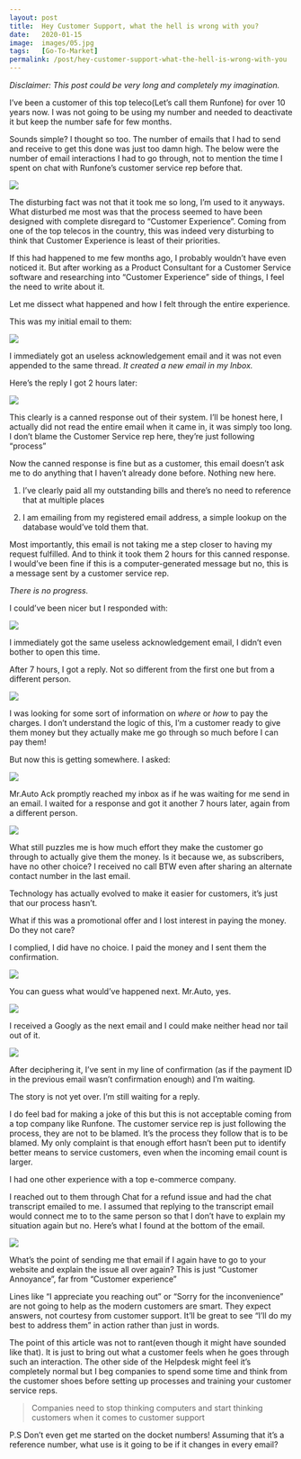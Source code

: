 ```yaml
---
layout: post
title:  Hey Customer Support, what the hell is wrong with you?
date:   2020-01-15
image:  images/05.jpg
tags:   [Go-To-Market]
permalink: /post/hey-customer-support-what-the-hell-is-wrong-with-you
---
```



_Disclaimer: This post could be very long and completely my imagination._

I’ve been a customer of this top teleco(Let’s call them Runfone) for over 10 years now. I was not going to be using my number and needed to deactivate it but keep the number safe for few months.



Sounds simple? I thought so too. The number of emails that I had to send and receive to get this done was just too damn high. The below were the number of email interactions I had to go through, not to mention the time I spent on chat with Runfone’s customer service rep before that.





![](https://static.wixstatic.com/media/cd78de_6f953435ad4047e194817f709c38923a~mv2.png/v1/fill/w_740,h_155,al_c,q_90,usm_0.66_1.00_0.01/cd78de_6f953435ad4047e194817f709c38923a~mv2.webp)

The disturbing fact was not that it took me so long, I’m used to it anyways. What disturbed me most was that the process seemed to have been designed with complete disregard to “Customer Experience”. Coming from one of the top telecos in the country, this was indeed very disturbing to think that Customer Experience is least of their priorities.



If this had happened to me few months ago, I probably wouldn’t have even noticed it. But after working as a Product Consultant for a Customer Service software and researching into “Customer Experience” side of things, I feel the need to write about it.



Let me dissect what happened and how I felt through the entire experience.



This was my initial email to them:



![](https://static.wixstatic.com/media/cd78de_d44558b30edb42f6a4efd3a4fedc9bbe~mv2.png/v1/fill/w_740,h_126,al_c,q_90,usm_0.66_1.00_0.01/cd78de_d44558b30edb42f6a4efd3a4fedc9bbe~mv2.webp)



I immediately got an useless acknowledgement email and it was not even appended to the same thread. _It created a new email in my Inbox._



Here’s the reply I got 2 hours later:





![](https://static.wixstatic.com/media/cd78de_0d4e9df97bca4fa5b450c74466004d79~mv2.png/v1/fill/w_740,h_420,al_c,q_90,usm_0.66_1.00_0.01/cd78de_0d4e9df97bca4fa5b450c74466004d79~mv2.webp)

This clearly is a canned response out of their system. I’ll be honest here, I actually did not read the entire email when it came in, it was simply too long. I don’t blame the Customer Service rep here, they’re just following “process”



Now the canned response is fine but as a customer, this email doesn’t ask me to do anything that I haven’t already done before. Nothing new here.



1) I’ve clearly paid all my outstanding bills and there’s no need to reference that at multiple places



2) I am emailing from my registered email address, a simple lookup on the database would’ve told them that.



Most importantly, this email is not taking me a step closer to having my request fulfilled. And to think it took them 2 hours for this canned response. I would’ve been fine if this is a computer-generated message but no, this is a message sent by a customer service rep.



_There is no progress._



I could’ve been nicer but I responded with:



![](https://static.wixstatic.com/media/cd78de_1a8b61067c6c4da48247c9c0dd664f69~mv2.png/v1/fill/w_740,h_125,al_c,q_90,usm_0.66_1.00_0.01/cd78de_1a8b61067c6c4da48247c9c0dd664f69~mv2.webp)

I immediately got the same useless acknowledgement email, I didn’t even bother to open this time.



After 7 hours, I got a reply. Not so different from the first one but from a different person.



![](https://static.wixstatic.com/media/cd78de_7eac1a2a87144ab9bb32a70b6c109163~mv2.png/v1/fill/w_740,h_175,al_c,q_90,usm_0.66_1.00_0.01/cd78de_7eac1a2a87144ab9bb32a70b6c109163~mv2.webp)

I was looking for some sort of information on _where_ or _how_ to pay the charges. I don’t understand the logic of this, I’m a customer ready to give them money but they actually make me go through so much before I can pay them!



But now this is getting somewhere. I asked:

![](https://static.wixstatic.com/media/cd78de_f02e2948ec284e3f8adc9fe0d204cb37~mv2.png/v1/fill/w_740,h_112,al_c,q_90,usm_0.66_1.00_0.01/cd78de_f02e2948ec284e3f8adc9fe0d204cb37~mv2.webp)

Mr.Auto Ack promptly reached my inbox as if he was waiting for me send in an email. I waited for a response and got it another 7 hours later, again from a different person.



![](https://static.wixstatic.com/media/cd78de_0f0e951031894191a5b2b7ca1c79f9d8~mv2.png/v1/fill/w_740,h_400,al_c,q_90,usm_0.66_1.00_0.01/cd78de_0f0e951031894191a5b2b7ca1c79f9d8~mv2.webp)

What still puzzles me is how much effort they make the customer go through to actually give them the money. Is it because we, as subscribers, have no other choice? I received no call BTW even after sharing an alternate contact number in the last email.



Technology has actually evolved to make it easier for customers, it’s just that our process hasn’t.



What if this was a promotional offer and I lost interest in paying the money. Do they not care?



I complied, I did have no choice. I paid the money and I sent them the confirmation.



![](https://static.wixstatic.com/media/cd78de_3b1f4bce0105478b970642575f355a36~mv2.png/v1/fill/w_740,h_173,al_c,q_90,usm_0.66_1.00_0.01/cd78de_3b1f4bce0105478b970642575f355a36~mv2.webp)

You can guess what would’ve happened next. Mr.Auto, yes.



![](https://static.wixstatic.com/media/cd78de_9b14a4bcb79b42b48ae3229f7f3f506c~mv2.jpg/v1/fill/w_560,h_542,al_c,lg_1,q_90/cd78de_9b14a4bcb79b42b48ae3229f7f3f506c~mv2.webp)

I received a Googly as the next email and I could make neither head nor tail out of it.

![](https://static.wixstatic.com/media/cd78de_c3c8d93c194f40f48824903f0e7022d0~mv2.png/v1/fill/w_740,h_213,al_c,q_90,usm_0.66_1.00_0.01/cd78de_c3c8d93c194f40f48824903f0e7022d0~mv2.webp)

After deciphering it, I’ve sent in my line of confirmation (as if the payment ID in the previous email wasn’t confirmation enough) and I’m waiting.



The story is not yet over. I’m still waiting for a reply.



I do feel bad for making a joke of this but this is not acceptable coming from a top company like Runfone. The customer service rep is just following the process, they are not to be blamed. It’s the process they follow that is to be blamed. My only complaint is that enough effort hasn’t been put to identify better means to service customers, even when the incoming email count is larger.



I had one other experience with a top e-commerce company.



I reached out to them through Chat for a refund issue and had the chat transcript emailed to me. I assumed that replying to the transcript email would connect me to to the same person so that I don’t have to explain my situation again but no. Here’s what I found at the bottom of the email.

![](https://static.wixstatic.com/media/cd78de_e43215068ef641279d87e2bfb455b5f0~mv2.png/v1/fill/w_740,h_82,al_c,lg_1,q_90/cd78de_e43215068ef641279d87e2bfb455b5f0~mv2.webp)

What’s the point of sending me that email if I again have to go to your website and explain the issue all over again? This is just “Customer Annoyance”, far from “Customer experience”



Lines like “I appreciate you reaching out” or “Sorry for the inconvenience” are not going to help as the modern customers are smart. They expect answers, not courtesy from customer support. It’ll be great to see “I’ll do my best to address them” in action rather than just in words.



The point of this article was not to rant(even though it might have sounded like that). It is just to bring out what a customer feels when he goes through such an interaction. The other side of the Helpdesk might feel it’s completely normal but I beg companies to spend some time and think from the customer shoes before setting up processes and training your customer service reps.

> Companies need to stop thinking computers and start thinking customers when it comes to customer support

P.S Don’t even get me started on the docket numbers! Assuming that it’s a reference number, what use is it going to be if it changes in every email?
